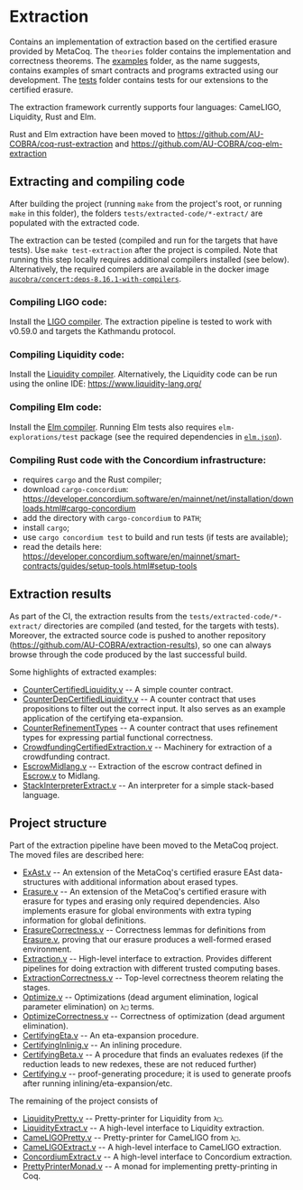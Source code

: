 # Extraction

Contains an implementation of extraction based on the certified erasure provided by MetaCoq.
The `theories` folder contains the implementation and correctness theorems.
The [examples](../examples/) folder, as the name suggests, contains examples of smart contracts
and programs extracted using our development. The [tests](tests/) folder contains tests for
our extensions to the certified erasure.

The extraction framework currently supports four languages: CameLIGO, Liquidity, Rust and Elm.

Rust and Elm extraction have been moved to https://github.com/AU-COBRA/coq-rust-extraction and
https://github.com/AU-COBRA/coq-elm-extraction

## Extracting and compiling code

After building the project (running `make` from the project's root, or running `make` in this folder),
the folders `tests/extracted-code/*-extract/` are populated with the extracted code.

The extraction can be tested (compiled and run for the targets that have tests).
Use `make test-extraction` after the project is compiled.
Note that running this step locally requires additional compilers installed (see below).
Alternatively, the required compilers are available in the docker image
[`aucobra/concert:deps-8.16.1-with-compilers`](https://hub.docker.com/r/aucobra/concert/tags).

### Compiling LIGO code:
Install the [LIGO compiler](https://ligolang.org/docs/intro/installation?lang=cameligo).
The extraction pipeline is tested to work with v0.59.0 and targets the Kathmandu protocol.

### Compiling Liquidity code:

Install the [Liquidity compiler](https://www.liquidity-lang.org/doc/installation/index.html).
Alternatively, the Liquidity code can be run using the online IDE: https://www.liquidity-lang.org/

### Compiling Elm code:

Install the [Elm compiler](https://guide.elm-lang.org/install/elm.html).
Running Elm tests also requires `elm-explorations/test` package (see the required dependencies in
[`elm.json`](https://github.com/AU-COBRA/coq-elm-extraction/blob/master/tests/extracted-code/elm-extract/elm.json)).

### Compiling Rust code with the Concordium infrastructure:

* requires `cargo` and the Rust compiler;
* download `cargo-concordium`: https://developer.concordium.software/en/mainnet/net/installation/downloads.html#cargo-concordium
* add the directory with `cargo-concordium` to `PATH`;
* install `cargo`;
* use `cargo concordium test` to build and run tests (if tests are available);
* read the details here: https://developer.concordium.software/en/mainnet/smart-contracts/guides/setup-tools.html#setup-tools

## Extraction results

As part of the CI, the extraction results from the `tests/extracted-code/*-extract/` directories
are compiled (and tested, for the targets with tests).
Moreover, the extracted source code is pushed to another repository (https://github.com/AU-COBRA/extraction-results),
so one can always browse through the code produced by the last successful build.


Some highlights of extracted examples:

* [CounterCertifiedLiquidity.v](../examples/counter/extraction/CounterCertifiedLiquidity.v)
  -- A simple counter contract.
* [CounterDepCertifiedLiquidity.v](../examples/counter/extraction/CounterDepCertifiedLiquidity.v)
  -- A counter contract that uses propositions to filter out the correct input. It also serves as an example application of the certifying eta-expansion.
* [CounterRefinementTypes](../examples/counter/extraction/CounterRefTypesMidlang.v)
  -- A counter contract that uses refinement types for expressing partial functional correctness.
* [CrowdfundingCertifiedExtraction.v](../examples/crowdfunding/CrowdfundingCameLIGO.v)
  -- Machinery for extraction of a crowdfunding contract.
* [EscrowMidlang.v](../examples/escrow/extraction/EscrowMidlang.v)
  -- Extraction of the escrow contract defined in [Escrow.v](../examples/escrow/Escrow.v) to Midlang.
* [StackInterpreterExtract.v](../examples/stackInterpreter/StackInterpreterRustExtract.v)
  -- An interpreter for a simple stack-based language.

## Project structure

Part of the extraction pipeline have been moved to the MetaCoq project.
The moved files are described here:

* [ExAst.v](https://github.com/MetaCoq/metacoq/tree/coq-8.16/erasure/theories/Typed/ExAst.v)
  -- An extension of the MetaCoq's certified erasure EAst data-structures with additional
  information about erased types.
* [Erasure.v](https://github.com/MetaCoq/metacoq/tree/coq-8.16/erasure/theories/Typed/Erasure.v)
  -- An extension of the MetaCoq's certified erasure with erasure for types and erasing only
  required dependencies. Also implements erasure for global environments with extra typing
  information for global definitions.
* [ErasureCorrectness.v](https://github.com/MetaCoq/metacoq/tree/coq-8.16/erasure/theories/Typed/ErasureCorrectness.v)
  -- Correctness lemmas for definitions from
  [Erasure.v](https://github.com/MetaCoq/metacoq/tree/coq-8.16/erasure/theories/Typed/Erasure.v),
  proving that our erasure produces a well-formed erased environment.
* [Extraction.v](https://github.com/MetaCoq/metacoq/tree/coq-8.16/erasure/theories/Typed/Extraction.v)
  -- High-level interface to extraction. Provides different pipelines for doing extraction
  with different trusted computing bases.
* [ExtractionCorrectness.v](https://github.com/MetaCoq/metacoq/tree/coq-8.16/erasure/theories/Typed/ExtractionCorrectness.v)
  -- Top-level correctness theorem relating the stages.
* [Optimize.v](https://github.com/MetaCoq/metacoq/tree/coq-8.16/erasure/theories/Typed/Optimize.v)
  -- Optimizations (dead argument elimination, logical parameter elimination) on `λ□` terms.
* [OptimizeCorrectness.v](https://github.com/MetaCoq/metacoq/tree/coq-8.16/erasure/theories/Typed/OptimizeCorrectness.v)
  -- Correctness of optimization (dead argument elimination).
* [CertifyingEta.v](https://github.com/MetaCoq/metacoq/tree/coq-8.16/erasure/theories/Typed/CertifyingEta.v)
  -- An eta-expansion procedure.
* [CertifyingInlinig.v](https://github.com/MetaCoq/metacoq/tree/coq-8.16/erasure/theories/Typed/CertifyingInlining.v)
  -- An inlining procedure.
* [CertifyingBeta.v](https://github.com/MetaCoq/metacoq/tree/coq-8.16/erasure/theories/Typed/CertifyingBeta.v)
  -- A procedure that finds an evaluates redexes (if the reduction leads to new redexes, these are not reduced further)
* [Certifying.v](https://github.com/MetaCoq/metacoq/tree/coq-8.16/erasure/theories/Typed/Certifying.v)
  -- proof-generating procedure; it is used to generate proofs after running inlining/eta-expansion/etc.

The remaining of the project consists of

* [LiquidityPretty.v](theories/LiquidityPretty.v) -- Pretty-printer for Liquidity from `λ□`.
* [LiquidityExtract.v](theories/LiquidityExtract.v) -- A high-level interface to Liquidity extraction.
* [CameLIGOPretty.v](theories/CameLIGOPretty.v) -- Pretty-printer for CameLIGO from `λ□`.
* [CameLIGOExtract.v](theories/CameLIGOExtract.v) -- A high-level interface to CameLIGO extraction.
* [ConcordiumExtract.v](theories/ConcordiumExtract.v) -- A high-level interface to Concordium extraction.
* [PrettyPrinterMonad.v](theories/PrettyPrinterMonad.v) -- A monad for implementing pretty-printing in Coq.
